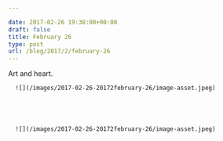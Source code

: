 ```yaml
---

date: 2017-02-26 19:38:00+00:00
draft: false
title: February 26
type: post
url: /blog/2017/2/february-26
---
```


Art and heart.


  
      ![](/images/2017-02-26-20172february-26/image-asset.jpeg)

  


  
      ![](/images/2017-02-26-20172february-26/image-asset.jpeg)

